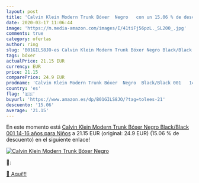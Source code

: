 ```yaml
---
layout: post
title: 'Calvin Klein Modern Trunk Bóxer  Negro   con un 15.06 % de descuento'
date: 2020-03-17 11:06:44
image: 'https://m.media-amazon.com/images/I/41tiFj56pzL._SL200_.jpg'
comments: true
category: ofertas
author: ring
slug: 'B01GILS8JO-es Calvin Klein Modern Trunk Bóxer Negro Black/Black 001...'
tags: bóxer
actualPrice: 21.15 EUR
currency: EUR
price: 21.15
comparePrice: 24.9 EUR
prodname: 'Calvin Klein Modern Trunk Bóxer  Negro  Black/Black 001   14-16 años para Niños'
country: 'es'
flag: '🇪🇸'
buyurl: 'https://www.amazon.es/dp/B01GILS8JO/?tag=tolees-21'
descuento: '15.06'
average: '21.15'
---
```


En este momento está [Calvin Klein Modern Trunk Bóxer  Negro  Black/Black 001   14-16 años para Niños](https://www.amazon.es/dp/B01GILS8JO/?tag=tolees-21) a 21.15 EUR (original: 24.9 EUR) (15.06 %  de descuento) en el siguiente enlace!

[![Calvin Klein Modern Trunk Bóxer  Negro  ](https://m.media-amazon.com/images/I/41tiFj56pzL._SL200_.jpg)](https://www.amazon.es/dp/B01GILS8JO/?tag=tolees-21)

🔎:


[🛒 Aquí!!!](https://www.amazon.es/dp/B01GILS8JO/?tag=tolees-21)
